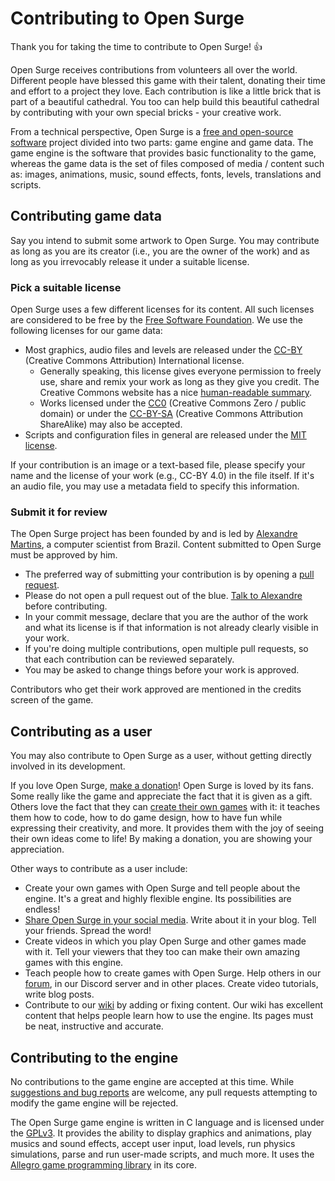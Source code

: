 # Contributing to Open Surge

Thank you for taking the time to contribute to Open Surge! :+1:

Open Surge receives contributions from volunteers all over the world. Different people have blessed this game with their talent, donating their time and effort to a project they love. Each contribution is like a little brick that is part of a beautiful cathedral. You too can help build this beautiful cathedral by contributing with your own special bricks - your creative work.

From a technical perspective, Open Surge is a [free and open-source software](https://en.wikipedia.org/wiki/Free_and_open-source_software) project divided into two parts: game engine and game data. The game engine is the software that provides basic functionality to the game, whereas the game data is the set of files composed of media / content such as: images, animations, music, sound effects, fonts, levels, translations and scripts.

## Contributing game data

Say you intend to submit some artwork to Open Surge. You may contribute as long as you are its creator (i.e., you are the owner of the work) and as long as you irrevocably release it under a suitable license.

### Pick a suitable license

Open Surge uses a few different licenses for its content. All such licenses are considered to be free by the [Free Software Foundation](http://www.fsf.org). We use the following licenses for our game data:

* Most graphics, audio files and levels are released under the [CC-BY](licenses/CC-BY-4.0-legalcode.txt) (Creative Commons Attribution) International license.
    * Generally speaking, this license gives everyone permission to freely use, share and remix your work as long as they give you credit. The Creative Commons website has a nice [human-readable summary](https://creativecommons.org/licenses/by/4.0/).
    * Works licensed under the [CC0](licenses/CC0-1.0-legalcode.txt) (Creative Commons Zero / public domain) or under the [CC-BY-SA](licenses/CC-BY-SA-4.0-legalcode.txt) (Creative Commons Attribution ShareAlike) may also be accepted.
* Scripts and configuration files in general are released under the [MIT license](licenses/MIT-license.txt).

If your contribution is an image or a text-based file, please specify your name and the license of your work (e.g., CC-BY 4.0) in the file itself. If it's an audio file, you may use a metadata field to specify this information.

### Submit it for review

The Open Surge project has been founded by and is led by [Alexandre Martins](https://github.com/alemart), a computer scientist from Brazil. Content submitted to Open Surge must be approved by him.

* The preferred way of submitting your contribution is by opening a [pull request](https://github.com/alemart/opensurge/pulls).
* Please do not open a pull request out of the blue. [Talk to Alexandre](https://wiki.opensurge2d.org/Contact_the_developers) before contributing.
* In your commit message, declare that you are the author of the work and what its license is if that information is not already clearly visible in your work.
* If you're doing multiple contributions, open multiple pull requests, so that each contribution can be reviewed separately.
* You may be asked to change things before your work is approved.

Contributors who get their work approved are mentioned in the credits screen of the game.

## Contributing as a user

You may also contribute to Open Surge as a user, without getting directly involved in its development.

If you love Open Surge, [make a donation](http://opensurge2d.org/contribute)! Open Surge is loved by its fans. Some really like the game and appreciate the fact that it is given as a gift. Others love the fact that they can [create their own games](https://wiki.opensurge2d.org/Introduction_to_Modding) with it: it teaches them how to code, how to do game design, how to have fun while expressing their creativity, and more. It provides them with the joy of seeing their own ideas come to life! By making a donation, you are showing your appreciation.

Other ways to contribute as a user include:

* Create your own games with Open Surge and tell people about the engine. It's a great and highly flexible engine. Its possibilities are endless!
* [Share Open Surge in your social media](http://opensurge2d.org/share). Write about it in your blog. Tell your friends. Spread the word!
* Create videos in which you play Open Surge and other games made with it. Tell your viewers that they too can make their own amazing games with this engine.
* Teach people how to create games with Open Surge. Help others in our [forum](http://forum.opensurge2d.org), in our Discord server and in other places. Create video tutorials, write blog posts.
* Contribute to our [wiki](http://wiki.opensurge2d.org) by adding or fixing content. Our wiki has excellent content that helps people learn how to use the engine. Its pages must be neat, instructive and accurate.

## Contributing to the engine

No contributions to the game engine are accepted at this time. While [suggestions and bug reports](http://opensurge2d.org/appdata/bugtracker.html) are welcome, any pull requests attempting to modify the game engine will be rejected.

The Open Surge game engine is written in C language and is licensed under the [GPLv3](licenses/GPL3-license.txt). It provides the ability to display graphics and animations, play musics and sound effects, accept user input, load levels, run physics simulations, parse and run user-made scripts, and much more. It uses the [Allegro game programming library](http://liballeg.org) in its core.